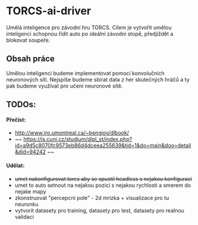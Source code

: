 # TORCS-ai-driver
Umělá inteligence pro závodní hru TORCS. Cílem je vytvořit umělou inteligenci schopnou řídit auto po ideální závodní stopě, předjíždět a blokovat soupeře.

## Obsah práce
Umělou inteligenci budeme implementovat pomocí konvolučních neuronových sítí. Nejspíše budeme sbírat data z her skutečných hráčů a ty pak budeme využívat pro učení neuronové sítě.

## TODOs:
#### Přečíst:
- http://www.iro.umontreal.ca/~bengioy/dlbook/
- ~~ https://is.cuni.cz/studium/dipl_st/index.php?id=a9d5c8070fc9573eb86d4dceea255639&tid=1&do=main&doo=detail&did=94242 ~~

#### Udělat:
- ~~umet nakonfigurovat torcs aby se spustil headless s nejakou konfiguraci~~
- umet to auto setnout na nejakou pozici s nejakou rychlosti a smerem
do nejake mapy
- zkonstruovat "percepcni pole" - 2d mrizka + visualizace pro tu neuronku
-  vytvorit datasety pro training, datasety pro test, datasety pro realnou validaci
